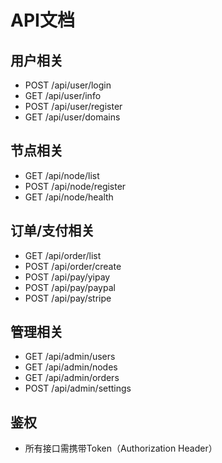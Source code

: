 # API文档

## 用户相关
- POST /api/user/login
- GET /api/user/info
- POST /api/user/register
- GET /api/user/domains

## 节点相关
- GET /api/node/list
- POST /api/node/register
- GET /api/node/health

## 订单/支付相关
- GET /api/order/list
- POST /api/order/create
- POST /api/pay/yipay
- POST /api/pay/paypal
- POST /api/pay/stripe

## 管理相关
- GET /api/admin/users
- GET /api/admin/nodes
- GET /api/admin/orders
- POST /api/admin/settings

## 鉴权
- 所有接口需携带Token（Authorization Header） 